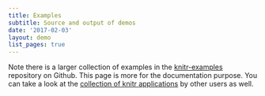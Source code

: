 ```yaml
---
title: Examples
subtitle: Source and output of demos
date: '2017-02-03'
layout: demo
list_pages: true
---
```


Note there is a larger collection of examples in the [knitr-examples](https://github.com/yihui/knitr-examples) repository on Github. This page is more for the documentation purpose. You can take a look at the [collection of knitr applications](../demo/showcase) by other users as well.
